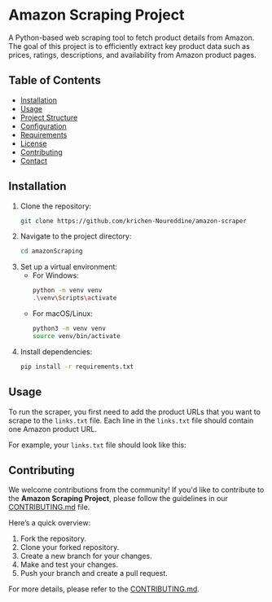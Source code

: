 # Amazon Scraping Project

A Python-based web scraping tool to fetch product details from Amazon. The goal of this project is to efficiently extract key product data such as prices, ratings, descriptions, and availability from Amazon product pages.

## Table of Contents
- [Installation](#installation)
- [Usage](#usage)
- [Project Structure](#project-structure)
- [Configuration](#configuration)
- [Requirements](#requirements)
- [License](#license)
- [Contributing](#contributing)
- [Contact](#contact)

## Installation
1. Clone the repository:
    ```bash
    git clone https://github.com/krichen-Noureddine/amazon-scraper
    ```
2. Navigate to the project directory:
    ```bash
    cd amazonScraping
    ```
3. Set up a virtual environment:
    - For Windows:
      ```bash
      python -m venv venv
      .\venv\Scripts\activate
      ```
    - For macOS/Linux:
      ```bash
      python3 -m venv venv
      source venv/bin/activate
      ```
4. Install dependencies:
    ```bash
    pip install -r requirements.txt
    ```

## Usage
To run the scraper, you first need to add the product URLs that you want to scrape to the `links.txt` file. Each line in the `links.txt` file should contain one Amazon product URL.

For example, your `links.txt` file should look like this:

## Contributing

We welcome contributions from the community! If you'd like to contribute to the **Amazon Scraping Project**, please follow the guidelines in our [CONTRIBUTING.md](CONTRIBUTING.md) file.

Here’s a quick overview:
1. Fork the repository.
2. Clone your forked repository.
3. Create a new branch for your changes.
4. Make and test your changes.
5. Push your branch and create a pull request.

For more details, please refer to the [CONTRIBUTING.md](CONTRIBUTING.md).
